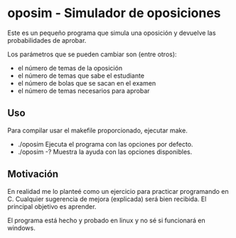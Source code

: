 # oposim - Simulador de oposiciones
Este es un pequeño programa que simula una oposición y devuelve las probabilidades de aprobar.

Los parámetros que se pueden cambiar son (entre otros):
- el número de temas de la oposición
- el número de temas que sabe el estudiante
- el número de bolas que se sacan en el examen
- el número de temas necesarios para aprobar

## Uso
Para compilar usar el makefile proporcionado, ejecutar make.
- ./oposim Ejecuta el programa con las opciones por defecto.
- ./oposim -? Muestra la ayuda con las opciones disponibles.

## Motivación
En realidad me lo planteé como un ejercicio para practicar programando en C. Cualquier sugerencia de mejora (explicada) será bien recibida. El principal objetivo es aprender.

El programa está hecho y probado en linux y no sé si funcionará en windows.
